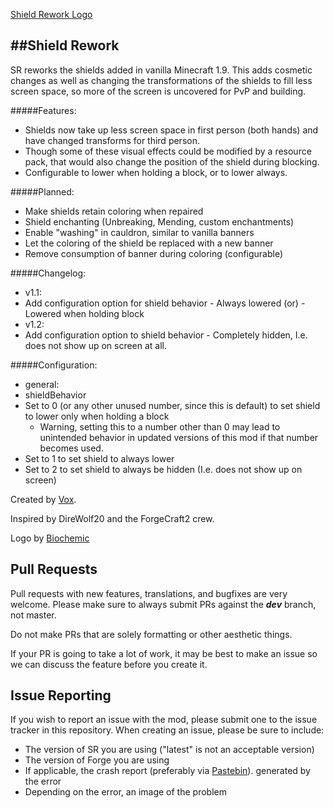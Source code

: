 [Shield Rework Logo](https://raw.githubusercontent.com/VoxMods/ShieldRework/dev/img/ShieldRework.png)

##Shield Rework
-------------------------

SR reworks the shields added in vanilla Minecraft 1.9. This adds cosmetic changes as well as changing the transformations of the shields to fill less screen space, so more of the screen is uncovered for PvP and building.

#####Features:
 - Shields now take up less screen space in first person (both hands) and have changed transforms for third person.
  - Though some of these visual effects could be modified by a resource pack, that would also change the position of the shield during blocking.
  - Configurable to lower when holding a block, or to lower always.

#####Planned:
 - Make shields retain coloring when repaired
 - Shield enchanting (Unbreaking, Mending, custom enchantments)
 - Enable "washing" in cauldron, similar to vanilla banners
 - Let the coloring of the shield be replaced with a new banner
 - Remove consumption of banner during coloring (configurable)

#####Changelog:
  - v1.1:
   - Add configuration option for shield behavior
    - Always lowered (or)
    - Lowered when holding block
  - v1.2:
   - Add configuration option to shield behavior
    - Completely hidden, I.e. does not show up on screen at all.

#####Configuration:
 - general:
  - shieldBehavior
   - Set to 0 (or any other unused number, since this is default) to set shield to lower only when holding a block
       - Warning, setting this to a number other than 0 may lead to unintended behavior in updated versions of this mod if that number becomes used.
   - Set to 1 to set shield to always lower
   - Set to 2 to set shield to always be hidden (I.e. does not show up on screen)

Created by [Vox](http://github.com/WardBenjamin).

Inspired by DireWolf20 and the ForgeCraft2 crew.

Logo by [Biochemic](https://github.com/TheBiochemic)

Pull Requests
---------------

Pull requests with new features, translations, and bugfixes are very welcome. Please make sure to always submit PRs against the ***dev*** branch, not master.

Do not make PRs that are solely formatting or other aesthetic things.

If your PR is going to take a lot of work, it may be best to make an issue so we can discuss the feature before you create it.

Issue Reporting
----------------
If you wish to report an issue with the mod, please submit one to the issue tracker in this repository.  When creating an
issue, please be sure to include:

- The version of SR you are using ("latest" is not an acceptable version)
- The version of Forge you are using
- If applicable, the crash report (preferably via [Pastebin](http://pastebin.com/)). generated by the error
- Depending on the error, an image of the problem
